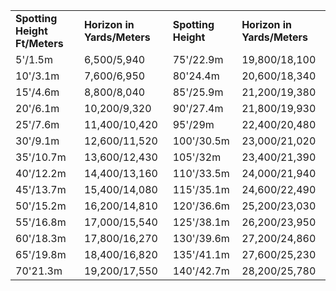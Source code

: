 |                               |                             |                     |                             |
| ----------------------------- | --------------------------- | ------------------- | --------------------------- |
| **Spotting Height Ft/Meters** | **Horizon in Yards/Meters** | **Spotting Height** | **Horizon in Yards/Meters** |
| 5'/1.5m                       | 6,500/5,940                 | 75'/22.9m           | 19,800/18,100               |
| 10'/3.1m                      | 7,600/6,950                 | 80'24.4m            | 20,600/18,340               |
| 15'/4.6m                      | 8,800/8,040                 | 85'/25.9m           | 21,200/19,380               |
| 20'/6.1m                      | 10,200/9,320                | 90'/27.4m           | 21,800/19,930               |
| 25'/7.6m                      | 11,400/10,420               | 95'/29m             | 22,400/20,480               |
| 30'/9.1m                      | 12,600/11,520               | 100'/30.5m          | 23,000/21,020               |
| 35'/10.7m                     | 13,600/12,430               | 105'/32m            | 23,400/21,390               |
| 40'/12.2m                     | 14,400/13,160               | 110'/33.5m          | 24,000/21,940               |
| 45'/13.7m                     | 15,400/14,080               | 115'/35.1m          | 24,600/22,490               |
| 50'/15.2m                     | 16,200/14,810               | 120'/36.6m          | 25,200/23,030               |
| 55'/16.8m                     | 17,000/15,540               | 125'/38.1m          | 26,200/23,950               |
| 60'/18.3m                     | 17,800/16,270               | 130'/39.6m          | 27,200/24,860               |
| 65'/19.8m                     | 18,400/16,820               | 135'/41.1m          | 27,600/25,230               |
| 70'21.3m                      | 19,200/17,550               | 140'/42.7m          | 28,200/25,780               |